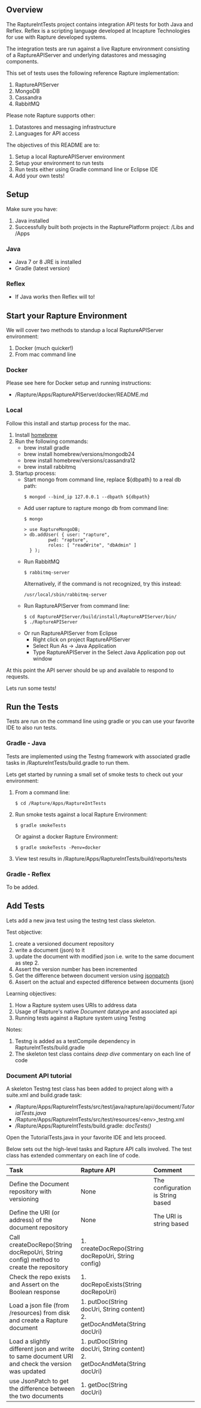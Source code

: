 ## Overview

The RaptureIntTests project contains integration API tests for both Java and Reflex. Reflex is a scripting language developed at Incapture Technologies for use with Rapture developed systems.

The integration tests are run against a live Rapture environment consisting of a RaptureAPIServer and underlying datastores and messaging components.  

This set of tests uses the following reference Rapture implementation:
1. RaptureAPIServer
2. MongoDB
3. Cassandra
4. RabbitMQ

Please note Rapture supports other:
1. Datastores and messaging infrastructure
2. Languages for API access

The objectives of this README are to:
1. Setup a local RaptureAPIServer environment
2. Setup your environment to run tests
3. Run tests either using Gradle command line or Eclipse IDE
4. Add your own tests!

## Setup

Make sure you have:
1. Java installed
2. Successfully built both projects in the RapturePlatform project: /Libs and /Apps

### Java
* Java 7 or 8 JRE is installed
* Gradle (latest version)

### Reflex
* If Java works then Reflex will to!

## Start your Rapture Environment

We will cover two methods to standup a local RaptureAPIServer environment:
1. Docker (much quicker!)
2. From mac command line  

### Docker
Please see here for Docker setup and running instructions:
* /Rapture/Apps/RaptureAPIServer/docker/README.md

### Local

Follow this install and startup process for the mac.

1. Install [homebrew](http://brew.sh/)
2. Run the following commands:
   * brew install gradle
   * brew install homebrew/versions/mongodb24
   * brew install homebrew/versions/cassandra12
   * brew install rabbitmq
3. Startup process:
   * Start mongo from command line, replace ${dbpath} to a real db path:
     ```
     $ mongod --bind_ip 127.0.0.1 --dbpath ${dbpath}
     ```
   * Add user rapture to rapture mongo db from command line:
     ```
     $ mongo

     > use RaptureMongoDB;
     > db.addUser( { user: "rapture",
              pwd: "rapture",
              roles: [ "readWrite", "dbAdmin" ]
       } );
     ```  
   * Run RabbitMQ
     ```
     $ rabbitmq-server  
     ```
     Alternatively, if the command is not recognized, try this instead:
     ```
     /usr/local/sbin/rabbitmq-server
     ```
   * Run RaptureAPIServer from command line:
     ```
     $ cd RaptureAPIServer/build/install/RaptureAPIServer/bin/
     $ ./RaptureAPIServer
     ```
   * Or run RaptureAPIServer from Eclipse
     * Right click on project RaptureAPIServer
     * Select Run As -> Java Application
     * Type RaptureAPIServer in the Select Java Application pop out window    

At this point the API server should be up and available to respond to requests.

Lets run some tests!
## Run the Tests

Tests are run on the command line using gradle or you can use your favorite IDE to also run tests.

### Gradle - Java

Tests are implemented using the Testng framework with associated gradle tasks in /RaptureIntTests/build.gradle to run them.

Lets get started by running a small set of smoke tests to check out your environment:
1. From a command line:
   ```
   $ cd /Rapture/Apps/RaptureIntTests
   ```
2. Run smoke tests against a local Rapture Environment:
   ```
   $ gradle smokeTests
   ```
   Or against a docker Rapture Environment:
   ```
   $ gradle smokeTests -Penv=docker
   ```
3. View test results in /Rapture/Apps/RaptureIntTests/build/reports/tests

### Gradle - Reflex

To be added.

## Add Tests
Lets add a new java test using the testng test class skeleton.

Test objective:
   1. create a versioned document repository
   2. write a document (json) to it
   3. update the document with modified json i.e. write to the same document as step 2.
   4. Assert the version number has been incremented
   5. Get the difference between document version using [jsonpatch](http://jsonpatch.com/)
   6. Assert on the actual and expected difference between documents (json)

Learning objectives:
   1. How a Rapture system uses URIs to address data
   2. Usage of Rapture's native _Document_ datatype and associated api
   3. Running tests against a Rapture system using Testng

Notes:
   1. Testng is added as a testCompile dependency in RaptureIntTests/build.gradle
   2. The skeleton test class contains _deep dive_ commentary on each line of code

### Document API tutorial
A skeleton Testng test class has been added to project along with a suite.xml and build.grade task:
* /Rapture/Apps/RaptureIntTests/src/test/java/rapture/api/document/_TutorialTests.java_
* /Rapture/Apps/RaptureIntTests/src/test/resources/\<env\>\_testng.xml
* /Rapture/Apps/RaptureIntTests/build.gradle: _docTests()_

Open the TutorialTests.java in your favorite IDE and lets proceed.

Below sets out the high-level tasks and Rapture API calls involved. The test class has extended commentary on each line of code.

Task | Rapture API | Comment
:---  | :--- | :---
Define the Document repository with versioning | None | The configuration is String based
Define the URI (or address) of the document repository | None | The URI is string based
Call createDocRepo(String docRepoUri, String config) method to create the repository | 1. createDocRepo(String docRepoUri, String config) |
Check the repo exists and Assert on the Boolean response | 1. docRepoExists(String docRepoUri) |
Load a json file (from /resources) from disk and create a Rapture document | 1. putDoc(String docUri, String content) 2. getDocAndMeta(String docUri) |
Load a slightly different json and write to same document URI and check the version was updated | 1. putDoc(String docUri, String content) 2. getDocAndMeta(String docUri) |
use JsonPatch to get the difference between the two documents | 1. getDoc(String docUri) |
